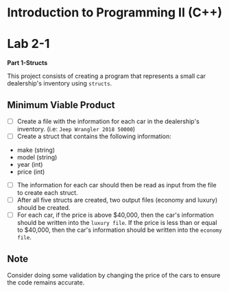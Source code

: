 # Introduction to Programming II (C++) 
# Lab  2-1
**Part 1-Structs**

This project consists of creating a program that represents a small car dealership's inventory using `structs`. 

## Minimum Viable Product

- [ ] Create a file with the information for each car in the dealership's inventory. (i.e: `Jeep Wrangler 2018 50000`) 
- [ ]  Create a struct that contains the following information: 
- make (string) 
- model (string) 
- year (int) 
- price (int) 

- [ ] The information for each car should then be read as input from the file to create each struct. 
- [ ] After all five structs are created, two output files (economy and luxury) should be created. 
- [ ] For each car, if the price is above $40,000, then the car's information should be written into the `luxury file`. If the price is less than or equal to $40,000, then the car's information should be written into the `economy file`. 

## Note
Consider doing some validation by changing the price of the cars to ensure the code remains accurate. 
